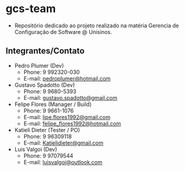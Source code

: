 # gcs-team
* Repositório dedicado ao projeto realizado na matéria Gerencia de Configuração de Software @ Unisinos.

## Integrantes/Contato
* Pedro Plumer (Dev)
    * Phone: 9 992320-030 
    * E-mail: pedroplumer@hotmail.com
* Gustavo Spadotto (Dev)
    * Phone: 9 9680-5393  
    * E-mail: gustavo.spadotto@gmail.com
* Felipe Flores (Manager / Build)
    * Phone: 9 9661-1076 
    * E-mail: lipe.flores1992@gmail.com 
    * E-mail: felipe_flores1992@hotmail.com
* Katieli Dieter (Tester / PO) 
    * Phone: 9 96309118 
    * E-mail: Katielidieter@gmail.com
* Luis Valgoi (Dev) 
    * Phone: 9 97079544
    * E-mail: luisvalgoi@outlook.com
